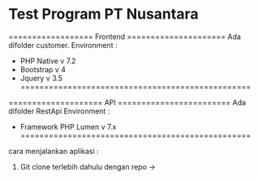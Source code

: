 # Test Program PT Nusantara
================== Frontend =====================
Ada difolder customer.
Environment : 
- PHP Native v 7.2
- Bootstrap v 4
- Jquery v 3.5
=================================================

==================== API ========================
Ada difolder RestApi
Environment : 
- Framework PHP Lumen v 7.x
=================================================


cara menjalankan aplikasi : 
1. Git clone terlebih dahulu dengan repo -> 

